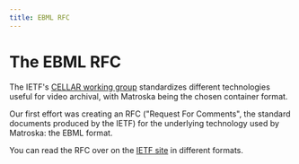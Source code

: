 ```yaml
---
title: EBML RFC
---
```

# The EBML RFC

The IETF's [CELLAR working
group](https://datatracker.ietf.org/wg/cellar/charter/) standardizes
different technologies useful for video archival, with Matroska being
the chosen container format.

Our first effort was creating an RFC ("Request For Comments", the
standard documents produced by the IETF) for the underlying technology
used by Matroska: the EBML format.

You can read the RFC over on the [IETF
site](https://datatracker.ietf.org/doc/draft-ietf-cellar-ebml/) in
different formats.
